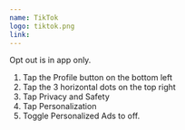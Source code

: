 ```yaml
---
name: TikTok
logo: tiktok.png
link:
---
```

Opt out is in app only.

1. Tap the Profile button on the bottom left
2. Tap the 3 horizontal dots on the top right
3. Tap Privacy and Safety
4. Tap Personalization
5. Toggle Personalized Ads to off.